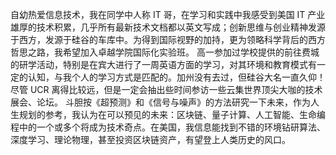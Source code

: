 自幼热爱信息技术，我在同学中人称 IT 哥，在学习和实践中我感受到美国 IT 产业雄厚的技术积累，几乎所有最新技术文档都以英文写成；创新思维与创业精神发源于西方，发源于硅谷的车库中。为得到国际视野的加持，更为领略科学背后的西方哲思之路，我希望加入卓越学院国际化实验班。
高一参加过学校提供的前往费城的研学活动，特别是在宾大进行了一周英语方面的学习，对其环境和教育模式有一定的认知，与我个人的学习方式是匹配的。加州没有去过，但硅谷大名一直久仰！尽管 UCR 离得比较远，但是一定会抽出些时间参访一些云集世界顶尖大咖的技术展会、论坛。
斗胆按《超预测》和《信号与噪声》的方法研究一下未来，作为人生规划的参考，我认为在可以预见的未来：区块链、量子计算、人工智能、生命编程中的一个或多个将成为技术奇点。在美国，我信息能找到不错的环境钻研算法、深度学习、理论物理，甚至投资区块链资产，有望登上人类历史的风口。
